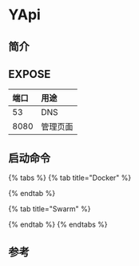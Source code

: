 # YApi

## 简介



## EXPOSE

| 端口 | 用途 |
| :--- | :--- |
| 53 | DNS |
| 8080 | 管理页面 |



## 启动命令

{% tabs %}
{% tab title="Docker" %}

{% endtab %}

{% tab title="Swarm" %}

{% endtab %}
{% endtabs %}



##  参考

